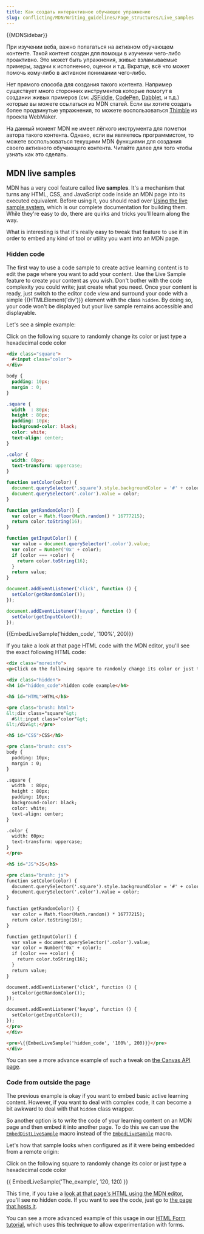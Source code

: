 ```yaml
---
title: Как создать интерактивное обучающее упражнение
slug: conflicting/MDN/Writing_guidelines/Page_structures/Live_samples
---
```


{{MDNSidebar}}

При изучении веба, важно полагаться на активном обучающем контенте. Такой контент создан для помощи в изучении чего-либо проактивно. Это может быть упражнения, живые взламываемые примеры, задачи к исполнению, оценки и т.д. Вкратце, всё что может помочь кому-либо в активном понимании чего-либо.

Нет прямого способа для создания такого контента. Например существует много сторонних инструментов которые помогут в создании живых примеров (см: [JSFiddle](https://jsfiddle.net/), [CodePen](https://codepen.io/), [Dabblet](http://dabblet.com/), и т.д.) которые вы можете ссылаться из MDN статей. Если вы хотите создать более продвинутые упражнения, то можете воспользоваться [Thimble](https://thimble.mozilla.org) из проекта WebMaker.

На данный момент MDN не имеет лёгкого инструмента для пометки автора такого контента. Однако, если вы являетесь программистом, то можете воспользоваться текущими MDN функциями для создания своего активного обучающего контента. Читайте далее для того чтобы узнать как это сделать.

## MDN live samples

MDN has a very cool feature called **live samples**. It's a mechanism that turns any HTML, CSS, and JavaScript code inside an MDN page into its executed equivalent. Before using it, you should read over [Using the live sample system](/ru/docs/MDN/Contribute/Editor/Live_samples), which is our complete documentation for building them. While they're easy to do, there are quirks and tricks you'll learn along the way.

What is interesting is that it's really easy to tweak that feature to use it in order to embed any kind of tool or utility you want into an MDN page.

### Hidden code

The first way to use a code sample to create active learning content is to edit the page where you want to add your content. Use the Live Sample feature to create your content as you wish. Don't bother with the code complexity you could write; just create what you need. Once your content is ready, just switch to the editor code view and surround your code with a simple {{HTMLElement('div')}} element with the class `hidden`. By doing so, your code won't be displayed but your live sample remains accessible and displayable.

Let's see a simple example:

Click on the following square to randomly change its color or just type a hexadecimal code color

```html hidden
<div class="square">
  #<input class="color">
</div>
```

```css hidden
body {
  padding: 10px;
  margin : 0;
}

.square {
  width  : 80px;
  height : 80px;
  padding: 10px;
  background-color: black;
  color: white;
  text-align: center;
}

.color {
  width: 60px;
  text-transform: uppercase;
}
```

```js hidden
function setColor(color) {
  document.querySelector('.square').style.backgroundColor = '#' + color;
  document.querySelector('.color').value = color;
}

function getRandomColor() {
  var color = Math.floor(Math.random() * 16777215);
  return color.toString(16);
}

function getInputColor() {
  var value = document.querySelector('.color').value;
  var color = Number('0x' + color);
  if (color === +color) {
    return color.toString(16);
  }
  return value;
}

document.addEventListener('click', function () {
  setColor(getRandomColor());
});

document.addEventListener('keyup', function () {
  setColor(getInputColor());
});
```

{{EmbedLiveSample('hidden_code', '100%', 200)}}

If you take a look at that page HTML code with the MDN editor, you'll see the exact following HTML code:

```html
<div class="moreinfo">
<p>Click on the following square to randomly change its color or just type an hexadecimal code color</p>

<div class="hidden">
<h4 id="hidden_code">hidden code example</h4>

<h5 id="HTML">HTML</h5>

<pre class="brush: html">
&lt;div class="square"&gt;
  #&lt;input class="color"&gt;
&lt;/div&gt;</pre>

<h5 id="CSS">CSS</h5>

<pre class="brush: css">
body {
  padding: 10px;
  margin : 0;
}

.square {
  width  : 80px;
  height : 80px;
  padding: 10px;
  background-color: black;
  color: white;
  text-align: center;
}

.color {
  width: 60px;
  text-transform: uppercase;
}
</pre>

<h5 id="JS">JS</h5>

<pre class="brush: js">
function setColor(color) {
  document.querySelector('.square').style.backgroundColor = '#' + color;
  document.querySelector('.color').value = color;
}

function getRandomColor() {
  var color = Math.floor(Math.random() * 16777215);
  return color.toString(16);
}

function getInputColor() {
  var value = document.querySelector('.color').value;
  var color = Number('0x' + color);
  if (color === +color) {
    return color.toString(16);
  }
  return value;
}

document.addEventListener('click', function () {
  setColor(getRandomColor());
});

document.addEventListener('keyup', function () {
  setColor(getInputColor());
});
</pre>
</div>

<pre>\{{EmbedLiveSample('hidden_code', '100%', 200)}}</pre>
</div>
```

You can see a more advance example of such a tweak on [the Canvas API page](/ru/docs/Web/API/Canvas_API#JavaScript).

### Code from outside the page

The previous example is okay if you want to embed basic active learning content. However, if you want to deal with complex code, it can become a bit awkward to deal with that `hidden` class wrapper.

So another option is to write the code of your learning content on an MDN page and then embed it into another page. To do this we can use the [`EmbedDistLiveSample`](https://github.com/mdn/yari/tree/main/kumascript/macros/EmbedDistLiveSample.ejs) macro instead of the [`EmbedLiveSample`](https://github.com/mdn/yari/tree/main/kumascript/macros/EmbedLiveSample.ejs) macro.

Let's how that sample looks when configured as if it were being embedded from a remote origin:

Click on the following square to randomly change its color or just type a hexadecimal code color

{{ EmbedLiveSample('The_example', 120, 120) }}

This time, if you take a [look at that page's HTML using the MDN editor](/ru/docs/MDN/Contribute/Editor/Source_mode), you'll see no hidden code. If you want to see the code, just go to [the page that hosts it](/ru/docs/MDN/Contribute/Howto/Create_an_interactive_exercise_to_help_learning_the_web/distant_example).

You can see a more advanced example of this usage in our [HTML Form tutorial](/ru/docs/Web/Guide/HTML/Forms/How_to_build_custom_form_widgets), which uses this technique to allow experimentation with forms.
